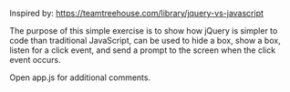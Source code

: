 Inspired by: https://teamtreehouse.com/library/jquery-vs-javascript

The purpose of this simple exercise is to show how jQuery is simpler to code than traditional JavaScript, can be used to hide a box, show a box, listen for a click event, and send a prompt to the screen when the click event occurs.

Open app.js for additional comments.